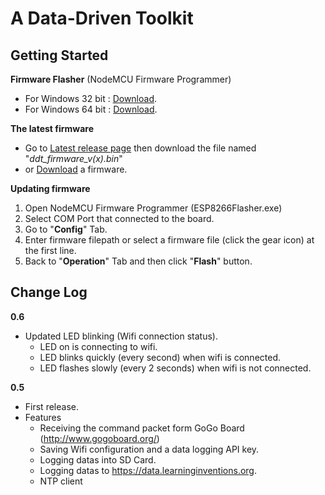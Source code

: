 # A Data-Driven Toolkit

## Getting Started

**Firmware Flasher** (NodeMCU Firmware Programmer)
  - For Windows 32 bit : [Download](https://github.com/nodemcu/nodemcu-flasher/blob/master/Win32/Release/ESP8266Flasher.exe?raw=true).
  - For Windows 64 bit : [Download](https://github.com/nodemcu/nodemcu-flasher/blob/master/Win64/Release/ESP8266Flasher.exe?raw=true).

**The latest firmware**
  - Go to [Latest release page](https://github.com/LILCMU/DataDrivenToolkit/releases/latest) then download the file named "*ddt_firmware_v(x).bin*"
  - or [Download](https://github.com/LILCMU/DataDrivenToolkit/releases/download/v0.6/ddt_firmware_v0_6.bin) a firmware.

**Updating firmware**
  1. Open NodeMCU Firmware Programmer (ESP8266Flasher.exe)
  2. Select COM Port that connected to the board.
  2. Go to "**Config**" Tab.
  3. Enter firmware filepath or select a firmware file (click the gear icon) at the first line.
  4. Back to "**Operation**" Tab and then click "**Flash**" button.

## Change Log

**0.6**

- Updated LED blinking (Wifi connection status).
  - LED on is connecting to wifi.
  - LED blinks quickly (every second) when wifi is connected.
  - LED flashes slowly (every 2 seconds) when wifi is not connected.

**0.5**

- First release.
- Features
  - Receiving the command packet form GoGo Board (http://www.gogoboard.org/)
  - Saving Wifi configuration and a data logging API key.
  - Logging datas into SD Card.
  - Logging datas to https://data.learninginventions.org.
  - NTP client
